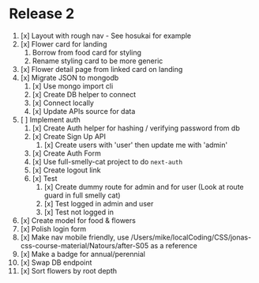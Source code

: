 # Release 2

1. [x] Layout with rough nav - See hosukai for example
2. [x] Flower card for landing
   1. Borrow from food card for styling
   2. Rename styling card to be more generic
3. [x] Flower detail page from linked card on landing
4. [x] Migrate JSON to mongodb
   1. [x] Use mongo import cli
   2. [x] Create DB helper to connect
   3. [x] Connect locally
   4. [x] Update APIs source for data
5. [ ] Implement auth
   1. [x] Create Auth helper for hashing / verifying password from db
   2. [x] Create Sign Up API
      1. [x] Create users with 'user' then update me with 'admin'
   3. [x] Create Auth Form
   4. [x] Use full-smelly-cat project to do `next-auth`
   5. [x] Create logout link
   6. [x] Test
      1. [x] Create dummy route for admin and for user (Look at route guard in full smelly cat)
      2. [x] Test logged in admin and user
      3. [x] Test not logged in
6. [x] Create model for food & flowers
7. [x] Polish login form
8. [x] Make nav mobile friendly, use /Users/mike/localCoding/CSS/jonas-css-course-material/Natours/after-S05 as a reference
9. [x] Make a badge for annual/perennial
10. [x] Swap DB endpoint
11. [x] Sort flowers by root depth


